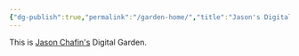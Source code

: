 ```yaml
---
{"dg-publish":true,"permalink":"/garden-home/","title":"Jason's Digital Garden","hide":true,"tags":["gardenEntry"]}
---
```




This is [Jason Chafin's](https://jasonchafin.com) Digital Garden. 